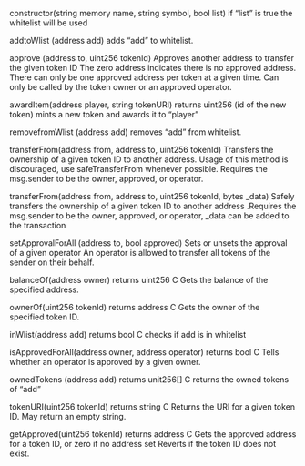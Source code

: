 constructor(string memory name, string symbol, bool list)
if “list” is true the whitelist will be used

addtoWlist (address add)
adds “add” to whitelist.

approve (address to, uint256 tokenId)
Approves another address to transfer the given token ID The zero address indicates there is no approved address. There can only be one approved address per token at a given time. Can only be called by the token owner or an approved operator.

awardItem(address player, string tokenURI) returns uint256 (id of the new token)
mints a new token and awards it to “player”

removefromWlist (address add)
removes “add” from whitelist.

transferFrom(address from, address to, uint256 tokenId)
Transfers the ownership of a given token ID to another address. Usage of this method is discouraged, use safeTransferFrom whenever possible. Requires the msg.sender to be the owner, approved, or operator.

transferFrom(address from, address to, uint256 tokenId, bytes _data)
Safely transfers the ownership of a given token ID to another address .Requires the msg.sender to be the owner, approved, or operator, _data can be added to the transaction 

setApprovalForAll (address to, bool approved)
Sets or unsets the approval of a given operator An operator is allowed to transfer all tokens of the sender on their behalf.

balanceOf(address owner)  returns uint256  C
Gets the balance of the specified address.

ownerOf(uint256 tokenId)   returns address   C
Gets the owner of the specified token ID.

inWlist(address add) returns bool      C
checks if add is in whitelist

isApprovedForAll(address owner, address operator) returns bool      C
Tells whether an operator is approved by a given owner.

ownedTokens (address add) returns unit256[]      C
returns the owned tokens of “add”

tokenURI(uint256 tokenId) returns string        C
Returns the URI for a given token ID. May return an empty string.

getApproved(uint256 tokenId)  returns address    C
Gets the approved address for a token ID, or zero if no address set Reverts if the token ID does not exist.

